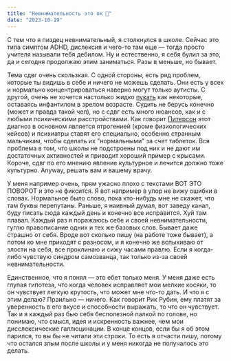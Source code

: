 ```yaml
---
title: "Невнимательность это ок 🗿"
date: "2023-10-19"
---
```


С тем что я пиздец невнимательный, я столкнулся в школе. Сейчас это типа симптом ADHD, дислексия и чего-то там еще — тогда просто учителя называли тебя дебилом. Ну и естественно, я себя булил за это, да и сегодня продолжаю этим заниматься. Разы в меньше, но бывает.  

Тема сдвг очень скользкая. С одной стороны, есть ряд проблем, которые ты видишь в себе и ничего не можешь сделать. Они есть у всех и нормально концентрироваться наверно могут только аутисты. С другой, очень не хочется настолько жидко [пукать](https://vas3k.club/post/1436/) как некоторые, оставаясь инфантилом в зрелом возрасте. Судить не берусь конечно (может и правда такой чел), но с сдвг есть много нюансов, как и с любыми психическими расстройствами. Как говорит [Питерсон](https://youtu.be/TeRh7l2zZnk) этот диагноз в основном является ятрогенией (кроме физиологических кейсов) и психиатры ставят его специально, особенно странным мальчикам, чтобы сделать их "нормальными" за счет таблеток. Вся проблема в том, что школы не подстроены под них и не дают им достаточных активностей и приводит хороший пример с крысами. Короче, сдвг по его мнению явление культурное и лечится должно тоже культурно. Anyway, решать вам и вашему врачу.

У меня например очень, прям ужасно плохо с текстами ВОТ ЭТО ПОВОРОТ и это не фиксится. Я вот например в упор не вижу ошибки в словах. Нормальное было слово, пока кто-нибудь мне не скажет, что там буквы перепутаны. Раньше, я наивный думал, вот заведу канал, буду писать сюда каждый день и конечно все исправится. Хуй там плавал. Каждый раз я поражаюсь себе и своей невнимательности, гуглю правописание одних и тех же базовых слов. Бывает даже страшно от себя. Вроде вот сколько пишу (на работе тоже бывает), а потом ко мне приходят с разносом, и я конечно же вспыхиваю от злости на себя, все проклинаю и сижу часами правлю. Если я когда-либо чувствую синдром самозванца, так только из-за своей невнимательности.

Единственное, что я понял — это ебет только меня. У меня даже есть глупая гипотеза, что когда человек исправляет мои мелкие косяки, то он чувствует легкую крутость, что может мне что-то дать. И что я с этим делаю? Праильно — ничего. Как говорит Рик Рубин, ему платят за уверенность в его вкусе и способности выражать, то что он чувствует. Так и я каждый раз бью себя бесполезной палкой по голове, но понимаю, что смысл, идея и искренность важнее, чем мои дисслексические галлюцинации. В конце концов, если бы я об этом парился, то вы бы не читали эти строки. То есть я отчасти пишу, потому что остался злым после школы и у меня никогда не получалось это делать.